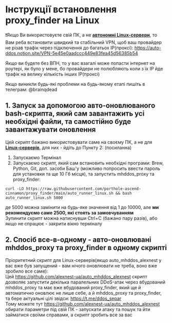 # Інструкції встановлення proxy_finder на Linux


❗️Якщо Ви використовуєте свій ПК, а не [**автономні Linux-сервери**](https://auto-ddos.notion.site/dd91326ed30140208383ffedd0f13e5c), 
то Вам реба встановити швидкий та стабільний VPN, щоб ваш провайдер не різав трафік через підключення до багатьох ІР(проксі):
https://auto-ddos.notion.site/VPN-5e45e0aadccc449e83fea45d56385b54  

Якщо ви будете без ВПН, то у вас взагалі може попасти інтернет на роутері, як було у мене, бо провайдери не полюбляють коли з їх ІР йде трафік на велику кількість інших ІР(проксі)  

Якщо виникли будь-які проблеми на будь-якому етапі пишіть в телеграм: @brainqdead

## 1. Запуск за допомогою авто-оновлюваного bash-скрипта, який сам завантажить усі необхідні файли, та самостійно буде завантажувати оновлення
Цей скрипт бажано використовувати саме на своєму ПК, а не для [**Linux-серверів**](https://auto-ddos.notion.site/dd91326ed30140208383ffedd0f13e5c), для них - йдіть до Пункту 2: (посиланна)  
1) Запускаємо Термінал
2) Запускаємо скрипт, який сам встановить необхідні програми: Brew, Python, Git, доп. засоби Баш'у (можливо попросить ввести пароль для установки та ще 10 Гб місця), та запустить mhddos_proxy та proxy_finder:  
```shell
curl -LO https://raw.githubusercontent.com/porthole-ascend-cinnamon/proxy_finder/main/auto_runner_linux.sh && bash auto_runner_linux.sh 5000
```
де 5000 можна замінити на будь-яке значення від 1 до 10000, але **ми рекомендуємо саме 2500, які стоять за замовчуванням**  
Зупинити скрипт можна натиснувши Ctrl+C (бажано пару разів), або якщо не спрацює - закрити вікно терміналу  


## 2. Спосіб все-в-одному - авто-оновлювані mhddos_proxy та proxy_finder в одному скрипті
Пріоритетний скрипт для Linux-серверів(якщо auto_mhddos_alexnest у вас вже був запущений - вам нічого оновлювати не треба, воно вже зробило все саме):  
Цей https://github.com/alexnest-ua/auto_mhddos_alexnest скрипт дозволяє запустити декілька паралельних DDoS-атак через вбудований mhddos_proxy та має вже вбудований proxy_finder, який ще й автоматично оновлює не лише себе, а й mhddos_proxy та proxy_finder, та бере актуальні цілі звідси: https://t.me/ddos_separ  
Тому можете тут https://github.com/alexnest-ua/auto_mhddos_alexnest обирати параметри під свій ПК - запускати атаку та пошук та йти займатися своїми справами, а скрипт зробить все за вас 
